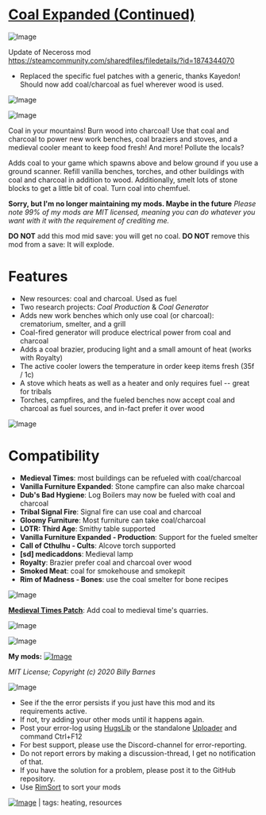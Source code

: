 # [Coal Expanded (Continued)](https://steamcommunity.com/sharedfiles/filedetails/?id=2560551007)

![Image](https://i.imgur.com/buuPQel.png)

Update of Neceross mod
https://steamcommunity.com/sharedfiles/filedetails/?id=1874344070

- Replaced the specific fuel patches with a generic, thanks Kayedon! Should now add coal/charcoal as fuel wherever wood is used. 

![Image](https://i.imgur.com/pufA0kM.png)
	
![Image](https://i.imgur.com/Z4GOv8H.png)

Coal in your mountains! Burn wood into charcoal! Use that coal and charcoal to power new work benches, coal braziers and stoves, and a medieval cooler meant to keep food fresh! And more! Pollute the locals?

Adds coal to your game which spawns above and below ground if you use a ground scanner. Refill vanilla benches, torches, and other buildings with coal and charcoal in addition to wood. Additionally, smelt lots of stone blocks to get a little bit of coal. Turn coal into chemfuel.


**Sorry, but I'm no longer maintaining my mods. Maybe in the future**
*Please note 99% of my mods are MIT licensed, meaning you can do whatever you want with it with the requirement of crediting me.*


**DO NOT** add this mod mid save: you will get no coal.
**DO NOT** remove this mod from a save: It will explode.


# Features



- New resources: coal and charcoal. Used as fuel
- Two research projects: *Coal Production* &amp; *Coal Generator*
- Adds new work benches which only use coal (or charcoal): crematorium, smelter, and a grill
- Coal-fired generator will produce electrical power from coal and charcoal
- Adds a coal brazier, producing light and a small amount of heat (works with Royalty)
- The active cooler lowers the temperature in order keep items fresh (35f / 1c)
- A stove which heats as well as a heater and only requires fuel --  great for tribals
- Torches, campfires, and the fueled benches now accept coal and charcoal as fuel sources, and in-fact prefer it over wood


![Image](https://i.imgur.com/7bPiS9H.png)

# Compatibility



- **Medieval Times**: most buildings can be refueled with coal/charcoal
- **Vanilla Furniture Expanded**: Stone campfire can also make charcoal
- **Dub's Bad Hygiene**: Log Boilers may now be fueled with coal and charcoal
- **Tribal Signal Fire**: Signal fire can use coal and charcoal
- **Gloomy Furniture**: Most furniture can take coal/charcoal
- **LOTR: Third Age**: Smithy table supported
- **Vanilla Furniture Expanded - Production**: Support for the fueled smelter
- **Call of Cthulhu - Cults**: Alcove torch supported
- **[sd] medicaddons**: Medieval lamp
- **Royalty**: Brazier prefer coal and charcoal over wood
- **Smoked Meat**: coal for smokehouse and smokepit
- **Rim of Madness - Bones**: use the coal smelter for bone recipes




![Image](https://i.imgur.com/fnEzwDH.png)

**[Medieval Times Patch](https://steamcommunity.com/sharedfiles/filedetails/?id=2135609714)**: Add coal to medieval time's quarries.


![Image](https://i.imgur.com/NpuFU7v.png)

![Image](https://i.imgur.com/s3KRLlu.gif)

**My mods:**
[![Image](https://i.imgur.com/MD0xY84.png)](https://steamcommunity.com/id/TheBigN/myworkshopfiles/?appid=294100)

*MIT License; Copyright (c) 2020 Billy Barnes*

![Image](https://i.imgur.com/PwoNOj4.png)



-  See if the the error persists if you just have this mod and its requirements active.
-  If not, try adding your other mods until it happens again.
-  Post your error-log using [HugsLib](https://steamcommunity.com/workshop/filedetails/?id=818773962) or the standalone [Uploader](https://steamcommunity.com/sharedfiles/filedetails/?id=2873415404) and command Ctrl+F12
-  For best support, please use the Discord-channel for error-reporting.
-  Do not report errors by making a discussion-thread, I get no notification of that.
-  If you have the solution for a problem, please post it to the GitHub repository.
-  Use [RimSort](https://github.com/RimSort/RimSort/releases/latest) to sort your mods

 

[![Image](https://img.shields.io/github/v/release/emipa606/CoalExpanded?label=latest%20version&style=plastic&color=9f1111&labelColor=black)](https://steamcommunity.com/sharedfiles/filedetails/changelog/2560551007) | tags:  heating,  resources

